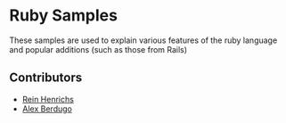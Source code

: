 Ruby Samples
============

These samples are used to explain various features of the ruby language and popular additions (such as those from Rails)

Contributors
------------

  - [ Rein Henrichs ][1]
  - [ Alex Berdugo  ][2]

  [1]: http://reinh.com
  [2]: http://alexperla.com
